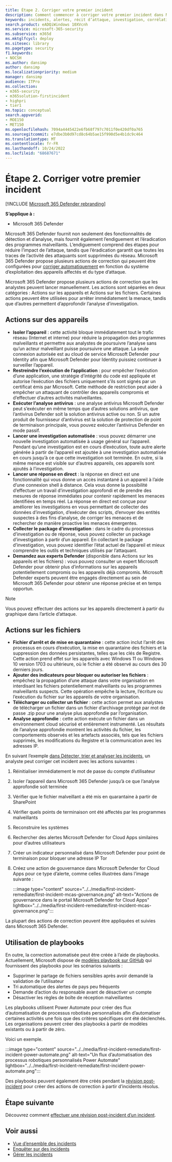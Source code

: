 ```yaml
---
title: Étape 2. Corriger votre premier incident
description: Comment commencer à corriger votre premier incident dans Microsoft 365 Defender.
keywords: incidents, alertes, récit d’attaque, investigation, corrélation, attaque, machines, appareils, utilisateurs, identités, identité, boîte aux lettres, e-mail, 365, microsoft, m365, réponse aux incidents, cyberattaque
search.product: eADQiWindows 10XVcnh
ms.service: microsoft-365-security
ms.subservice: m365d
ms.mktglfcycl: deploy
ms.sitesec: library
ms.pagetype: security
f1.keywords:
- NOCSH
ms.author: dansimp
author: dansimp
ms.localizationpriority: medium
manager: dansimp
audience: ITPro
ms.collection:
- m365-security
- m365solution-firstincident
- highpri
- tier1
ms.topic: conceptual
search.appverid:
- MOE150
- MET150
ms.openlocfilehash: 7094a4445422e6fb68f797c7011f0e420df0a765
ms.sourcegitcommit: e7dbe3b0d97cd8c64b5ae15f990d5e4b1dc9c464
ms.translationtype: MT
ms.contentlocale: fr-FR
ms.lasthandoff: 10/24/2022
ms.locfileid: "68687671"
---
```

# <a name="step-2-remediate-your-first-incident"></a>Étape 2. Corriger votre premier incident

[!INCLUDE [Microsoft 365 Defender rebranding](../includes/microsoft-defender.md)]

**S’applique à :**
- Microsoft 365 Defender

Microsoft 365 Defender fournit non seulement des fonctionnalités de détection et d’analyse, mais fournit également l’endiguement et l’éradication des programmes malveillants. L’endiguement comprend des étapes pour réduire l’impact de l’attaque, tandis que l’éradication garantit que toutes les traces de l’activité des attaquants sont supprimées du réseau. Microsoft 365 Defender propose plusieurs actions de correction qui peuvent être configurées pour [corriger automatiquement](m365d-autoir.md) en fonction du système d’exploitation des appareils affectés et du type d’attaque.

Microsoft 365 Defender propose plusieurs actions de correction que les analystes peuvent lancer manuellement. Les actions sont séparées en deux catégories : Actions sur les appareils et Actions sur les fichiers. Certaines actions peuvent être utilisées pour arrêter immédiatement la menace, tandis que d’autres permettent d’approfondir l’analyse d’investigation.

## <a name="actions-on-devices"></a>Actions sur des appareils

- **Isoler l’appareil** : cette activité bloque immédiatement tout le trafic réseau (Internet et interne) pour réduire la propagation des programmes malveillants et permettre aux analystes de poursuivre l’analyse sans qu’un acteur malveillant puisse poursuivre une attaque. La seule connexion autorisée est au cloud de service Microsoft Defender pour Identity afin que Microsoft Defender pour Identity puissiez continuer à surveiller l’appareil. 
- **Restreindre l’exécution de l’application** : pour empêcher l’exécution d’une application, une stratégie d’intégrité du code est appliquée et autorise l’exécution des fichiers uniquement s’ils sont signés par un certificat émis par Microsoft. Cette méthode de restriction peut aider à empêcher un attaquant de contrôler des appareils compromis et d’effectuer d’autres activités malveillantes.
- **Exécuter l’analyse antivirus** : une analyse antivirus Microsoft Defender peut s’exécuter en même temps que d’autres solutions antivirus, que l’antivirus Defender soit la solution antivirus active ou non. Si un autre produit de fournisseur d’antivirus est la solution de protection de point de terminaison principale, vous pouvez exécuter l’antivirus Defender en mode passif.
- **Lancer une investigation automatisée** : vous pouvez démarrer une nouvelle investigation automatisée à usage général sur l’appareil. Pendant qu’une investigation est en cours d’exécution, toute autre alerte générée à partir de l’appareil est ajoutée à une investigation automatisée en cours jusqu’à ce que cette investigation soit terminée. En outre, si la même menace est visible sur d’autres appareils, ces appareils sont ajoutés à l’investigation.
- **Lancer une réponse en direct** : la réponse en direct est une fonctionnalité qui vous donne un accès instantané à un appareil à l’aide d’une connexion shell à distance. Cela vous donne la possibilité d’effectuer un travail d’investigation approfondi et de prendre des mesures de réponse immédiates pour contenir rapidement les menaces identifiées en temps réel. La réponse en direct est conçue pour améliorer les investigations en vous permettant de collecter des données d’investigation, d’exécuter des scripts, d’envoyer des entités suspectes à des fins d’analyse, de corriger les menaces et de rechercher de manière proactive les menaces émergentes.
- **Collecter le package d’investigation** : dans le cadre du processus d’investigation ou de réponse, vous pouvez collecter un package d’investigation à partir d’un appareil. En collectant le package d’investigation, vous pouvez identifier l’état actuel de l’appareil et mieux comprendre les outils et techniques utilisés par l’attaquant. 
- **Demandez aux experts Defender** (disponible dans Actions sur les appareils et les fichiers) : vous pouvez consulter un expert Microsoft Defender pour obtenir plus d’informations sur les appareils potentiellement compromis ou les appareils déjà compromis. Microsoft Defender experts peuvent être engagés directement au sein de Microsoft 365 Defender pour obtenir une réponse précise et en temps opportun.

> [!NOTE]
> Vous pouvez effectuer des actions sur les appareils directement à partir du graphique dans l’article d’attaque.

## <a name="actions-on-files"></a>Actions sur les fichiers

- **Fichier d’arrêt et de mise en quarantaine** : cette action inclut l’arrêt des processus en cours d’exécution, la mise en quarantaine des fichiers et la suppression des données persistantes, telles que les clés de Registre. Cette action prend effet sur les appareils avec Windows 11 ou Windows 10 version 1703 ou ultérieure, où le fichier a été observé au cours des 30 derniers jours. 
- **Ajouter des indicateurs pour bloquer ou autoriser les fichiers** : empêchez la propagation d’une attaque dans votre organisation en interdisant les fichiers potentiellement malveillants ou les programmes malveillants suspects. Cette opération empêche la lecture, l’écriture ou l’exécution du fichier sur les appareils de votre organisation.
- **Télécharger ou collecter un fichier** : cette action permet aux analystes de télécharger un fichier dans un fichier d’archivage protégé par mot de passe .zip pour une analyse plus approfondie par l’organisation.
- **Analyse approfondie** : cette action exécute un fichier dans un environnement cloud sécurisé et entièrement instrumenté. Les résultats de l’analyse approfondie montrent les activités du fichier, les comportements observés et les artefacts associés, tels que les fichiers supprimés, les modifications du Registre et la communication avec les adresses IP. 

En suivant l’exemple [dans Détecter, trier et analyser les incidents](first-incident-analyze.md#analyze-your-first-incident), un analyste peut corriger cet incident avec les actions suivantes :

1. Réinitialiser immédiatement le mot de passe du compte d’utilisateur
2. Isoler l’appareil dans Microsoft 365 Defender jusqu’à ce que l’analyse approfondie soit terminée
3. Vérifier que le fichier malveillant a été mis en quarantaine à partir de SharePoint
4. Vérifier quels points de terminaison ont été affectés par les programmes malveillants
5. Reconstruire les systèmes
6. Rechercher des alertes Microsoft Defender for Cloud Apps similaires pour d’autres utilisateurs
7. Créer un indicateur personnalisé dans Microsoft Defender pour point de terminaison pour bloquer une adresse IP Tor
8. Créez une action de gouvernance dans Microsoft Defender for Cloud Apps pour ce type d’alerte, comme celles illustrées dans l’image suivante :

   :::image type="content" source="../../media/first-incident-remediate/first-incident-mcas-governance.png" alt-text="Actions de gouvernance dans le portail Microsoft Defender for Cloud Apps" lightbox="../../media/first-incident-remediate/first-incident-mcas-governance.png":::

La plupart des actions de correction peuvent être appliquées et suivies dans Microsoft 365 Defender.

## <a name="using-playbooks"></a>Utilisation de playbooks

En outre, la correction automatisée peut être créée à l’aide de playbooks. Actuellement, Microsoft dispose de [modèles playbook sur GitHub](https://github.com/microsoft/Microsoft-Cloud-App-Security/tree/master/Playbooks) qui fournissent des playbooks pour les scénarios suivants :

- Supprimer le partage de fichiers sensibles après avoir demandé la validation de l’utilisateur
- Tri automatique des alertes de pays peu fréquents
- Demande d’action du responsable avant de désactiver un compte
- Désactiver les règles de boîte de réception malveillantes

Les playbooks utilisent Power Automate pour créer des flux d’automatisation de processus robotisés personnalisés afin d’automatiser certaines activités une fois que des critères spécifiques ont été déclenchés. Les organisations peuvent créer des playbooks à partir de modèles existants ou à partir de zéro. 

Voici un exemple.
 
:::image type="content" source="../../media/first-incident-remediate/first-incident-power-automate.png" alt-text="Un flux d’automatisation des processus robotiques personnalisés Power Automate" lightbox="../../media/first-incident-remediate/first-incident-power-automate.png"::: 
 
Des playbooks peuvent également être créés pendant la [révision post-incident](first-incident-post.md) pour créer des actions de correction à partir d’incidents résolus. 

## <a name="next-step"></a>Étape suivante

Découvrez comment [effectuer une révision post-incident d’un incident](first-incident-post.md).

## <a name="see-also"></a>Voir aussi

- [Vue d’ensemble des incidents](incidents-overview.md)
- [Enquêter sur des incidents](investigate-incidents.md)
- [Gérer les incidents](manage-incidents.md)
